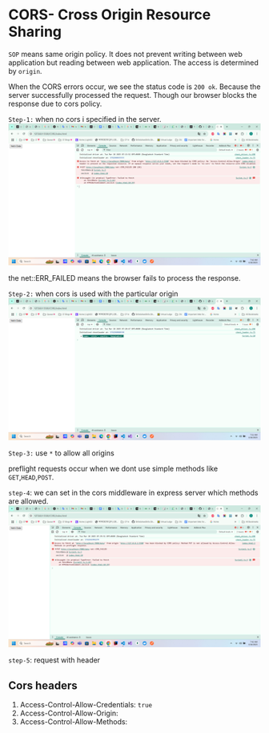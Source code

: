 # CORS- Cross Origin Resource Sharing

`SOP` means same origin policy. It does not prevent writing between web application but reading between web application. The access is determined by `origin`. 



When the CORS errors occur, we see the status code is `200 ok`. Because the server successfully processed the request. Though our browser blocks the response due to cors policy. 

`Step-1:` when no cors i specified in the server. 
![alt text](image-1.png)  

the net::ERR_FAILED means the browser fails to process the response. 


`Step-2:` when cors is used with the particular origin
![alt text](image-2.png)

`Step-3:` use `*` to allow all origins

preflight requests occur when we dont use simple methods like `GET`,`HEAD`,`POST`. 

`step-4`: we can set in the cors middleware in express server which methods are allowed. 
![alt text](image-3.png)

`step-5`: request with header


## Cors headers
1. Access-Control-Allow-Credentials: `true`
2. Access-Control-Allow-Origin: 
3. Access-Control-Allow-Methods: 